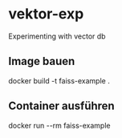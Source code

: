 # vektor-exp
Experimenting with vector db

## Image bauen
docker build -t faiss-example .

## Container ausführen
docker run --rm faiss-example